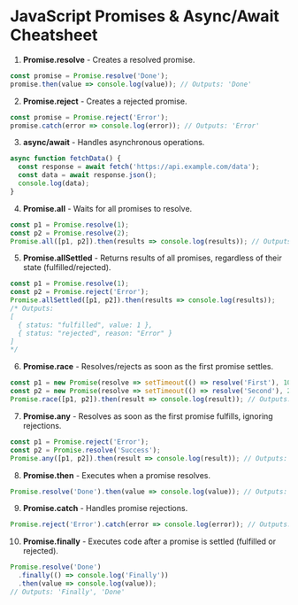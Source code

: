 
# JavaScript Promises & Async/Await Cheatsheet

1. **Promise.resolve** - Creates a resolved promise.
```javascript
const promise = Promise.resolve('Done');
promise.then(value => console.log(value)); // Outputs: 'Done'
```

2. **Promise.reject** - Creates a rejected promise.
```javascript
const promise = Promise.reject('Error');
promise.catch(error => console.log(error)); // Outputs: 'Error'
```

3. **async/await** - Handles asynchronous operations.
```javascript
async function fetchData() {
  const response = await fetch('https://api.example.com/data');
  const data = await response.json();
  console.log(data);
}
```

4. **Promise.all** - Waits for all promises to resolve.
```javascript
const p1 = Promise.resolve(1);
const p2 = Promise.resolve(2);
Promise.all([p1, p2]).then(results => console.log(results)); // Outputs: [1, 2]
```

5. **Promise.allSettled** - Returns results of all promises, regardless of their state (fulfilled/rejected).
```javascript
const p1 = Promise.resolve(1);
const p2 = Promise.reject('Error');
Promise.allSettled([p1, p2]).then(results => console.log(results));
/* Outputs:
[
  { status: "fulfilled", value: 1 },
  { status: "rejected", reason: "Error" }
]
*/
```

6. **Promise.race** - Resolves/rejects as soon as the first promise settles.
```javascript
const p1 = new Promise(resolve => setTimeout(() => resolve('First'), 100));
const p2 = new Promise(resolve => setTimeout(() => resolve('Second'), 200));
Promise.race([p1, p2]).then(result => console.log(result)); // Outputs: 'First'
```

7. **Promise.any** - Resolves as soon as the first promise fulfills, ignoring rejections.
```javascript
const p1 = Promise.reject('Error');
const p2 = Promise.resolve('Success');
Promise.any([p1, p2]).then(result => console.log(result)); // Outputs: 'Success'
```

8. **Promise.then** - Executes when a promise resolves.
```javascript
Promise.resolve('Done').then(value => console.log(value)); // Outputs: 'Done'
```

9. **Promise.catch** - Handles promise rejections.
```javascript
Promise.reject('Error').catch(error => console.log(error)); // Outputs: 'Error'
```

10. **Promise.finally** - Executes code after a promise is settled (fulfilled or rejected).
```javascript
Promise.resolve('Done')
  .finally(() => console.log('Finally'))
  .then(value => console.log(value)); 
// Outputs: 'Finally', 'Done'
```
